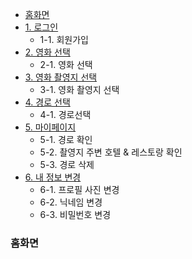 - <a href="#fun0">홈화면
- <a href="#fun1">1.&nbsp;로그인</a>
 	- 1-1. 회원가입
- <a href="#fun2">2.&nbsp;영화 선택</a>
   	- 2-1. 영화 선택
- <a href="#fun3">3.&nbsp;영화 촬영지 선택</a>
  	- 3-1. 영화 촬영지 선택
- <a href="#fun4">4.&nbsp;경로 선택</a>
 	- 4-1. 경로선택
- <a href="#fun5">5.&nbsp;마이페이지</a>
	- 5-1. 경로 확인
   	- 5-2. 촬영지 주변 호텔 & 레스토랑 확인
  	- 5-3. 경로 삭제
- <a href="#fun6">6.&nbsp;내 정보 변경</a>
	- 6-1. 프로필 사진 변경
  	- 6-2. 닉네임 변경
  	- 6-3. 비밀번호 변경

### <a name="fun0">홈화면</a>
